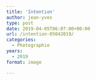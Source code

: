 ```yaml
---
title: 'Intention'
author: jean-yves
type: post
date: 2019-04-05T06:07:00+00:00
url: /intention-05042019/
categories:
  - Photographie
years:
  - 2019
format: image

---
```

